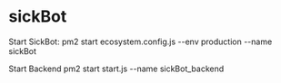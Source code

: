 # sickBot

Start SickBot:
pm2 start ecosystem.config.js --env production --name sickBot

Start Backend
pm2 start start.js --name sickBot_backend
